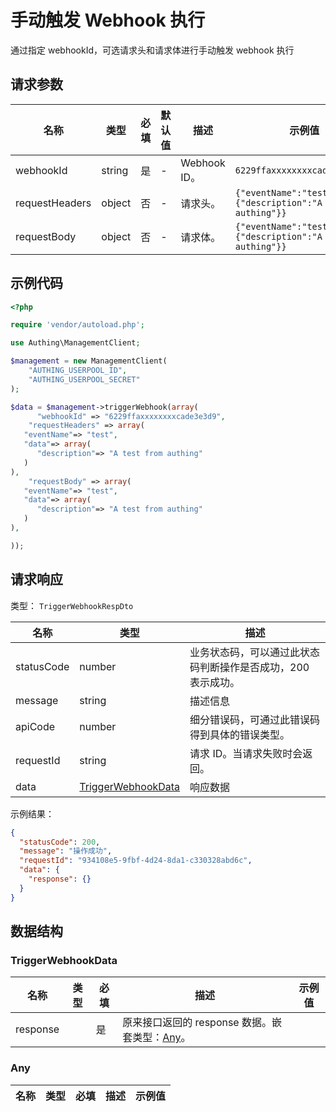 # 手动触发 Webhook 执行

<!--
  警告⚠️：
  不要直接修改该文档，
  https://github.com/Authing/authing-docs-factory
  使用该项目进行生成
-->

<LastUpdated />

通过指定 webhookId，可选请求头和请求体进行手动触发 webhook 执行

## 请求参数

| 名称 | 类型 | 必填 | 默认值 | 描述 | 示例值 |
| ---- | ---- | ---- | ---- | ---- | ---- |
| webhookId | string | 是 | - | Webhook ID。   | `6229ffaxxxxxxxxcade3e3d9` |
| requestHeaders | object | 否 | - | 请求头。   | `{"eventName":"test","data":{"description":"A test from authing"}}` |
| requestBody | object | 否 | - | 请求体。   | `{"eventName":"test","data":{"description":"A test from authing"}}` |


## 示例代码

```php
<?php

require 'vendor/autoload.php';

use Authing\ManagementClient;

$management = new ManagementClient(
    "AUTHING_USERPOOL_ID",
    "AUTHING_USERPOOL_SECRET"
);

$data = $management->triggerWebhook(array(
      "webhookId" => "6229ffaxxxxxxxxcade3e3d9",
    "requestHeaders" => array(
   "eventName"=> "test",
   "data"=> array(
      "description"=> "A test from authing"
   )
),
    "requestBody" => array(
   "eventName"=> "test",
   "data"=> array(
      "description"=> "A test from authing"
   )
),

));
```


## 请求响应

类型： `TriggerWebhookRespDto`

| 名称 | 类型 | 描述 |
| ---- | ---- | ---- |
| statusCode | number | 业务状态码，可以通过此状态码判断操作是否成功，200 表示成功。 |
| message | string | 描述信息 |
| apiCode | number | 细分错误码，可通过此错误码得到具体的错误类型。 |
| requestId | string | 请求 ID。当请求失败时会返回。 |
| data | <a href="#TriggerWebhookData">TriggerWebhookData</a> | 响应数据 |



示例结果：

```json
{
  "statusCode": 200,
  "message": "操作成功",
  "requestId": "934108e5-9fbf-4d24-8da1-c330328abd6c",
  "data": {
    "response": {}
  }
}
```

## 数据结构


### <a id="TriggerWebhookData"></a> TriggerWebhookData

| 名称 | 类型 | 必填 | 描述 | 示例值 |
| ---- |  ---- | ---- | ---- | ---- |
| response |  | 是 | 原来接口返回的 response 数据。嵌套类型：<a href="#Any">Any</a>。  |  |


### <a id="Any"></a> Any

| 名称 | 类型 | 必填 | 描述 | 示例值 |
| ---- |  ---- | ---- | ---- | ---- |



